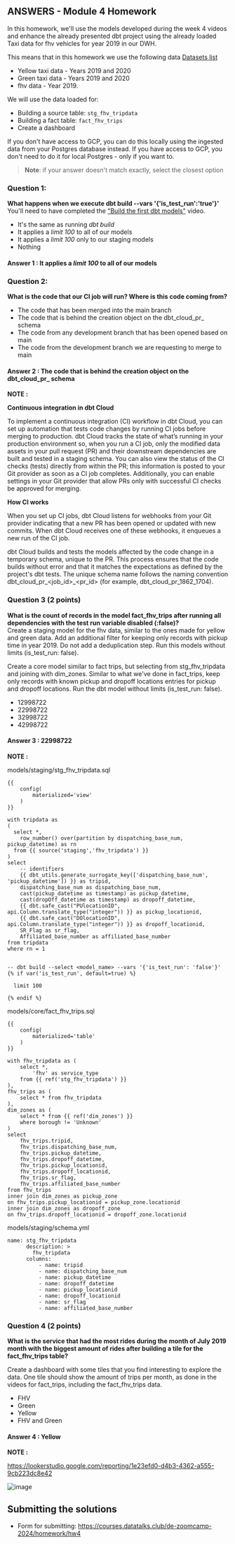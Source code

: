 ## ANSWERS - Module 4 Homework 

In this homework, we'll use the models developed during the week 4 videos and enhance the already presented dbt project using the already loaded Taxi data for fhv vehicles for year 2019 in our DWH.

This means that in this homework we use the following data [Datasets list](https://github.com/DataTalksClub/nyc-tlc-data/)
* Yellow taxi data - Years 2019 and 2020
* Green taxi data - Years 2019 and 2020 
* fhv data - Year 2019. 

We will use the data loaded for:

* Building a source table: `stg_fhv_tripdata`
* Building a fact table: `fact_fhv_trips`
* Create a dashboard 

If you don't have access to GCP, you can do this locally using the ingested data from your Postgres database
instead. If you have access to GCP, you don't need to do it for local Postgres - only if you want to.

> **Note**: if your answer doesn't match exactly, select the closest option 

### Question 1: 

**What happens when we execute dbt build --vars '{'is_test_run':'true'}'**
You'll need to have completed the ["Build the first dbt models"](https://www.youtube.com/watch?v=UVI30Vxzd6c) video. 
- It's the same as running *dbt build*
- It applies a _limit 100_ to all of our models
- It applies a _limit 100_ only to our staging models
- Nothing

#### **Answer 1 : It applies a _limit 100_ to all of our models**


### Question 2: 

**What is the code that our CI job will run? Where is this code coming from?**  

- The code that has been merged into the main branch
- The code that is behind the creation object on the dbt_cloud_pr_ schema
- The code from any development branch that has been opened based on main
- The code from the development branch we are requesting to merge to main

#### **Answer 2 : The code that is behind the creation object on the dbt_cloud_pr_ schema**

**NOTE :** 

**Continuous integration in dbt Cloud**

To implement a continuous integration (CI) workflow in dbt Cloud, you can set up automation that tests code changes by running CI jobs before merging to production. dbt Cloud tracks the state of what’s running in your production environment so, when you run a CI job, only the modified data assets in your pull request (PR) and their downstream dependencies are built and tested in a staging schema. You can also view the status of the CI checks (tests) directly from within the PR; this information is posted to your Git provider as soon as a CI job completes. Additionally, you can enable settings in your Git provider that allow PRs only with successful CI checks be approved for merging.

**How CI works**

When you set up CI jobs, dbt Cloud listens for webhooks from your Git provider indicating that a new PR has been opened or updated with new commits. When dbt Cloud receives one of these webhooks, it enqueues a new run of the CI job.

dbt Cloud builds and tests the models affected by the code change in a temporary schema, unique to the PR. This process ensures that the code builds without error and that it matches the expectations as defined by the project's dbt tests. The unique schema name follows the naming convention dbt_cloud_pr_<job_id>_<pr_id> (for example, dbt_cloud_pr_1862_1704).


### Question 3 (2 points)

**What is the count of records in the model fact_fhv_trips after running all dependencies with the test run variable disabled (:false)?**  
Create a staging model for the fhv data, similar to the ones made for yellow and green data. Add an additional filter for keeping only records with pickup time in year 2019.
Do not add a deduplication step. Run this models without limits (is_test_run: false).

Create a core model similar to fact trips, but selecting from stg_fhv_tripdata and joining with dim_zones.
Similar to what we've done in fact_trips, keep only records with known pickup and dropoff locations entries for pickup and dropoff locations. 
Run the dbt model without limits (is_test_run: false).

- 12998722
- 22998722
- 32998722
- 42998722

#### **Answer 3 : 22998722**

**NOTE :**

models/staging/stg_fhv_tripdata.sql

```
{{
    config(
        materialized='view'
    )
}}

with tripdata as 
(
  select *,
    row_number() over(partition by dispatching_base_num, pickup_datetime) as rn
  from {{ source('staging','fhv_tripdata') }}
)
select
    -- identifiers
    {{ dbt_utils.generate_surrogate_key(['dispatching_base_num', 'pickup_datetime']) }} as tripid,
    dispatching_base_num as dispatching_base_num,
    cast(pickup_datetime as timestamp) as pickup_datetime,
    cast(dropOff_datetime as timestamp) as dropoff_datetime,
    {{ dbt.safe_cast("PUlocationID", api.Column.translate_type("integer")) }} as pickup_locationid,
    {{ dbt.safe_cast("DOlocationID", api.Column.translate_type("integer")) }} as dropoff_locationid,
    SR_Flag as sr_flag,
    Affiliated_base_number as affiliated_base_number
from tripdata
where rn = 1


-- dbt build --select <model_name> --vars '{'is_test_run': 'false'}'
{% if var('is_test_run', default=true) %}

  limit 100

{% endif %}
```

models/core/fact_fhv_trips.sql

```
{{
    config(
        materialized='table'
    )
}}

with fhv_tripdata as (
    select *, 
        'fhv' as service_type
    from {{ ref('stg_fhv_tripdata') }}
), 
fhv_trips as (
    select * from fhv_tripdata
), 
dim_zones as (
    select * from {{ ref('dim_zones') }}
    where borough != 'Unknown'
)
select 
    fhv_trips.tripid,
    fhv_trips.dispatching_base_num,
    fhv_trips.pickup_datetime,
    fhv_trips.dropoff_datetime,
    fhv_trips.pickup_locationid,
    fhv_trips.dropoff_locationid,
    fhv_trips.sr_flag,
    fhv_trips.affiliated_base_number
from fhv_trips
inner join dim_zones as pickup_zone
on fhv_trips.pickup_locationid = pickup_zone.locationid
inner join dim_zones as dropoff_zone
on fhv_trips.dropoff_locationid = dropoff_zone.locationid
```

models/staging/schema.yml

```
name: stg_fhv_tripdata
      description: >
        fhv_tripdata
      columns:
          - name: tripid
          - name: dispatching_base_num
          - name: pickup_datetime 
          - name: dropoff_datetime 
          - name: pickup_locationid
          - name: dropoff_locationid 
          - name: sr_flag
          - name: affiliated_base_number
```



### Question 4 (2 points)

**What is the service that had the most rides during the month of July 2019 month with the biggest amount of rides after building a tile for the fact_fhv_trips table?**

Create a dashboard with some tiles that you find interesting to explore the data. One tile should show the amount of trips per month, as done in the videos for fact_trips, including the fact_fhv_trips data.

- FHV
- Green
- Yellow
- FHV and Green

#### **Answer 4 : Yellow**

**NOTE :**

https://lookerstudio.google.com/reporting/1e23efd0-d4b3-4362-a555-9cb223dc8e42

![image](https://github.com/garjita63/de-zoomcamp-2024/assets/77673886/53eded49-8c6c-4672-b129-be7e0311fa69)


## Submitting the solutions

* Form for submitting: https://courses.datatalks.club/de-zoomcamp-2024/homework/hw4
